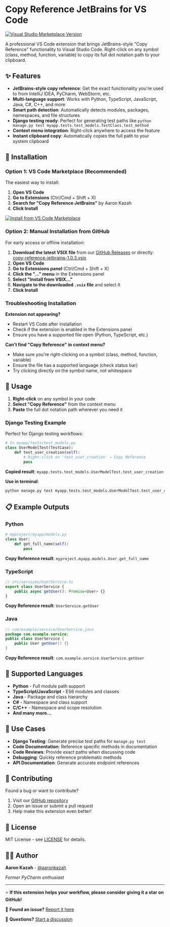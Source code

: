 # Copy Reference JetBrains for VS Code

[![Visual Studio Marketplace Version](https://img.shields.io/visual-studio-marketplace/v/aaronkazah.copy-reference-jetbrains)](https://marketplace.visualstudio.com/items?itemName=aaronkazah.copy-reference-jetbrains)

A professional VS Code extension that brings JetBrains-style "Copy Reference" functionality to Visual Studio Code. Right-click on any symbol (class, method, function, variable) to copy its full dot notation path to your clipboard.


## ✨ Features

- **JetBrains-style copy reference**: Get the exact functionality you're used to from IntelliJ IDEA, PyCharm, WebStorm, etc.
- **Multi-language support**: Works with Python, TypeScript, JavaScript, Java, C#, C++, and more
- **Smart path detection**: Automatically detects modules, packages, namespaces, and file structures
- **Django testing ready**: Perfect for generating test paths like `python manage.py test myapp.tests.test_models.TestClass.test_method`
- **Context menu integration**: Right-click anywhere to access the feature
- **Instant clipboard copy**: Automatically copies the full path to your system clipboard

## 🚀 Installation

### Option 1: VS Code Marketplace (Recommended)

The easiest way to install:

1. **Open VS Code**
2. **Go to Extensions** (Ctrl/Cmd + Shift + X)
3. **Search for "Copy Reference JetBrains"** by Aaron Kazah
4. **Click Install**

[![Install from VS Code Marketplace](https://img.shields.io/badge/VS%20Code-Install%20Extension-blue?style=for-the-badge&logo=visual-studio-code)](https://marketplace.visualstudio.com/items?itemName=aaronkazah.copy-reference-jetbrains)

### Option 2: Manual Installation from GitHub

For early access or offline installation:

1. **Download the latest VSIX file** from our [GitHub Releases](https://github.com/aaronkazah/copy-reference-jetbrains/releases) or directly: [copy-reference-jetbrains-1.0.3.vsix](https://github.com/aaronkazah/copy-reference-jetbrains/raw/main/releases/copy-reference-jetbrains-1.0.3.vsix)
2. **Open VS Code**
3. **Go to Extensions panel** (Ctrl/Cmd + Shift + X)
4. **Click the "..." menu** in the Extensions panel
5. **Select "Install from VSIX..."**
6. **Navigate to the downloaded `.vsix` file** and select it
7. **Click Install**

### Troubleshooting Installation

**Extension not appearing?**
- Restart VS Code after installation
- Check if the extension is enabled in the Extensions panel
- Ensure you have a supported file open (Python, TypeScript, etc.)

**Can't find "Copy Reference" in context menu?**
- Make sure you're right-clicking on a symbol (class, method, function, variable)
- Ensure the file has a supported language (check status bar)
- Try clicking directly on the symbol name, not whitespace

## 📖 Usage

1. **Right-click** on any symbol in your code
2. **Select "Copy Reference"** from the context menu
3. **Paste** the full dot notation path wherever you need it

### Django Testing Example

Perfect for Django testing workflows:

```python
# In myapp/tests/test_models.py
class UserModelTest(TestCase):
    def test_user_creation(self):
        # Right-click on 'test_user_creation' → Copy Reference
        pass
```

**Copied result**: `myapp.tests.test_models.UserModelTest.test_user_creation`

**Use in terminal**:
```bash
python manage.py test myapp.tests.test_models.UserModelTest.test_user_creation
```

## 📋 Example Outputs

### Python
```python
# myproject/myapp/models.py
class User:
    def get_full_name(self):
        pass
```
**Copy Reference result**: `myproject.myapp.models.User.get_full_name`

### TypeScript
```typescript
// src/services/UserService.ts
export class UserService {
    public async getUser(): Promise<User> {}
}
```
**Copy Reference result**: `UserService.getUser`

### Java
```java
// com/example/service/UserService.java
package com.example.service;
public class UserService {
    public User getUser() {}
}
```
**Copy Reference result**: `com.example.service.UserService.getUser`

## 🔧 Supported Languages

- **Python** - Full module path support
- **TypeScript/JavaScript** - ES6 modules and classes
- **Java** - Package and class hierarchy
- **C#** - Namespace and class support
- **C/C++** - Namespace and scope resolution
- **And many more...**

## 🎯 Use Cases

- **Django Testing**: Generate precise test paths for `manage.py test`
- **Code Documentation**: Reference specific methods in documentation
- **Code Reviews**: Provide exact paths when discussing code
- **Debugging**: Quickly reference problematic methods
- **API Documentation**: Generate accurate endpoint references

## 🤝 Contributing

Found a bug or want to contribute? 

1. Visit our [GitHub repository](https://github.com/aaronkazah/copy-reference-jetbrains)
2. Open an issue or submit a pull request
3. Help make this extension even better!

## 📄 License

MIT License - see [LICENSE](LICENSE) for details.

## 👨‍💻 Author

**Aaron Kazah** - [@aaronkazah](https://github.com/aaronkazah)

*Former PyCharm enthusiast*

---

⭐ **If this extension helps your workflow, please consider giving it a star on GitHub!**

🐛 **Found an issue?** [Report it here](https://github.com/aaronkazah/copy-reference-jetbrains/issues)

📧 **Questions?** [Start a discussion](https://github.com/aaronkazah/copy-reference-jetbrains/discussions)
